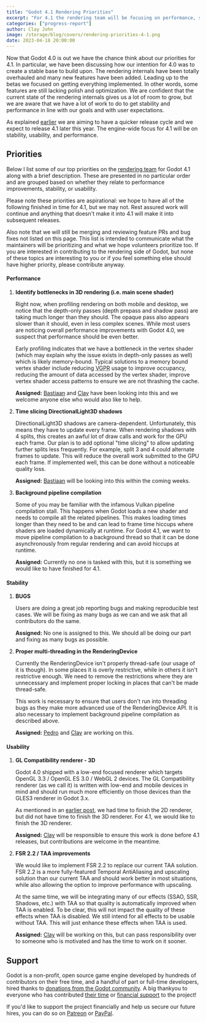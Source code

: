 ```yaml
---
title: "Godot 4.1 Rendering Priorities"
excerpt: "For 4.1 the rendering team will be focusing on performance, stability, and usability."
categories: ["progress-report"]
author: Clay John
image: /storage/blog/covers/rendering-priorities-4-1.png
date: 2023-04-18 20:00:00
---
```


Now that Godot 4.0 is out we have the chance think about our priorities for 4.1. In particular, we have been discussing how our intention for 4.0 was to create a stable base to build upon. The rendering internals have been totally overhauled and many new features have been added. Leading up to the betas we focused on getting everything implemented. In other words, some features are still lacking polish and optimization. We are confident that the current state of the rendering internals gives us a lot of room to grow, but we are aware that we have a lot of work to do to get stability and performance in line with our goals and with user expectations.

As explained [earlier](https://godotengine.org/article/release-management-4-0-and-beyond/) we are aiming to have a quicker release cycle and we expect to release 4.1 later this year. The engine-wide focus for 4.1 will be on stability, usability, and performance.

## Priorities

Below I list some of our top priorities on the [rendering team](https://godotengine.org/teams/#rendering) for Godot 4.1 along with a brief description. These are presented in no particular order and are grouped based on whether they relate to performance improvements, stability, or usability.

Please note these priorities are aspirational: we hope to have all of the following finished in time for 4.1, but we may not. Rest assured work will continue and anything that doesn't make it into 4.1 will make it into subsequent releases.

Also note that we will still be merging and reviewing feature PRs and bug fixes not listed on this page. This list is intended to communicate what the maintainers will be prioritizing and what we hope volunteers prioritize too. If you are interested in contributing to the rendering side of Godot, but none of these topics are interesting to you or if you feel something else should have higher priority, please contribute anyway.

#### Performance

1. **Identify bottlenecks in 3D rendering (i.e. main scene shader)**

    Right now, when profiling rendering on both mobile and desktop, we notice that the depth-only passes (depth prepass and shadow pass) are taking much longer than they should. The opaque pass also appears slower than it should, even in less complex scenes. While most users are noticing overall performance improvements with Godot 4.0, we suspect that performance should be even better.

    Early profiling indicates that we have a bottleneck in the vertex shader (which may explain why the issue exists in depth-only passes as well) which is likely memory-bound. Typical solutions to a memory bound vertex shader include reducing <abbr title="Vector General-Purpose Register">VGPR</abbr> usage to improve occupancy, reducing the amount of data accessed by the vertex shader, improve vertex shader access patterns to ensure we are not thrashing the cache.

    **Assigned:** [Bastiaan](https://github.com/BastiaanOlij) and [Clay](https://github.com/clayjohn) have been looking into this and we welcome anyone else who would also like to help.

2. **Time slicing DirectionalLight3D shadows**

    DirectionalLight3D shadows are camera-dependent. Unfortunately, this means they have to update every frame. When rendering shadows with 4 splits, this creates an awful lot of draw calls and work for the GPU each frame. Our plan is to add optional "time slicing" to allow updating further splits less frequently. For example, split 3 and 4 could alternate frames to update. This will reduce the overall work submitted to the GPU each frame. If implemented well, this can be done without a noticeable quality loss.

    **Assigned:** [Bastiaan](https://github.com/BastiaanOlij) will be looking into this within the coming weeks.

3. **Background pipeline compilation**

    Some of you may be familiar with the infamous Vulkan pipeline compilation stall. This happens when Godot loads a new shader and needs to compile all the related pipelines. This makes loading times longer than they need to be and can lead to frame time hiccups where shaders are loaded dynamically at runtime. For Godot 4.1, we want to move pipeline compilation to a background thread so that it can be done asynchronously from regular rendering and can avoid hiccups at runtime.

    **Assigned:** Currently no one is tasked with this, but it is something we would like to have finished for 4.1.

#### Stability

1. **BUGS**

    Users are doing a great job reporting bugs and making reproducible test cases. We will be fixing as many bugs as we can and we ask that all contributors do the same.

    **Assigned:** No one is assigned to this. We should all be doing our part and fixing as many bugs as possible.

2. **Proper multi-threading in the RenderingDevice**

    Currently the RenderingDevice isn't properly thread-safe (our usage of it is though). In some places it is overly restrictive, while in others it isn't restrictive enough. We need to remove the restrictions where they are unnecessary and implement proper locking in places that can't be made thread-safe.

    This work is necessary to ensure that users don't run into threading bugs as they make more advanced use of the RenderingDevice API. It is also necessary to implement background pipeline compilation as described above.

    **Assigned:** [Pedro](https://github.com/RandomShaper) and [Clay](https://github.com/clayjohn) are working on this.

#### Usability

1. **GL Compatibility renderer - 3D**

    Godot 4.0 shipped with a low-end focused renderer which targets OpenGL 3.3 / OpenGL ES 3.0 / WebGL 2 devices. The GL Compatibility renderer (as we call it) is written with low-end and mobile devices in mind and should run much more efficiently on those devices than the GLES3 renderer in Godot 3.x.

    As mentioned in an [earlier post](https://godotengine.org/article/status-of-opengl-renderer/), we had time to finish the 2D renderer, but did not have time to finish the 3D renderer. For 4.1, we would like to finish the 3D renderer.

    **Assigned:** [Clay](https://github.com/clayjohn) will be responsible to ensure this work is done before 4.1 releases, but contributions are welcome in the meantime.

2. **FSR 2.2 / TAA improvements**

    We would like to implement FSR 2.2 to replace our current TAA solution. FSR 2.2 is a more fully-featured Temporal AntiAliasing and upscaling solution than our current TAA and should work better in most situations, while also allowing the option to improve performance with upscaling.

    At the same time, we will be integrating many of our effects (SSAO, SSR, Shadows, etc.) with TAA so that quality is automatically improved when TAA is enabled. To be clear, this will not impact the quality of these effects when TAA is disabled. We still intend for all effects to be usable without TAA. This will just enhance these effects when TAA is used.

    **Assigned:** [Clay](https://github.com/clayjohn) will be working on this, but can pass responsibility over to someone who is motivated and has the time to work on it sooner.


## Support

Godot is a non-profit, open source game engine developed by hundreds of contributors on their free time, and a handful of part or full-time developers, hired thanks to [donations from the Godot community](https://godotengine.org/donate). A big thankyou to everyone who has contributed [their time](https://github.com/godotengine/godot/blob/master/AUTHORS.md) or [financial support](https://github.com/godotengine/godot/blob/master/DONORS.md) to the project!

If you'd like to support the project financially and help us secure our future hires, you can do so on [Patreon](https://www.patreon.com/godotengine) or [PayPal](https://godotengine.org/donate).
